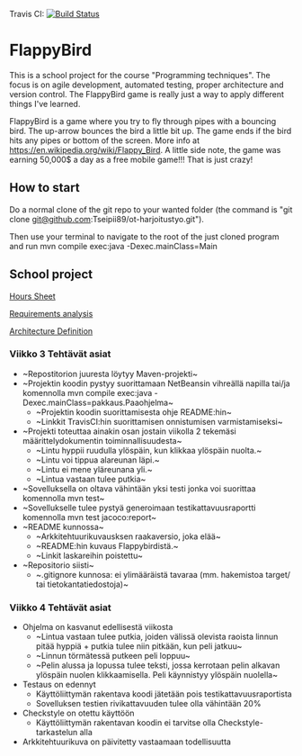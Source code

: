 Travis CI: [![Build Status](https://travis-ci.org/Tseipii89/ot-harjoitustyo.svg?branch=master)](https://travis-ci.org/Tseipii89/ot-harjoitustyo)

# FlappyBird #

This is a school project for the course "Programming techniques". The focus is on agile development, automated testing, proper architecture and version control. The FlappyBird game is really just a way to apply different things I've learned.

FlappyBird is a game where you try to fly through pipes with a bouncing bird. The up-arrow bounces the bird a little bit up. The game ends if the bird hits any pipes or bottom of the screen. More info at <https://en.wikipedia.org/wiki/Flappy_Bird>. A little side note, the game was earning 50,000$ a day as a free mobile game!!! That is just crazy!

## How to start ##

Do a normal clone of the git repo to your wanted folder (the command is "git clone git@github.com:Tseipii89/ot-harjoitustyo.git").

Then use your terminal to navigate to the root of the just cloned program and run mvn compile exec:java -Dexec.mainClass=Main


## School project ##

[Hours Sheet](/dokumentointi/hourSheet.md)

[Requirements analysis](/dokumentointi/Requirements.md)

[Architecture Definition](/dokumentointi/architectureDefinition.md)


### Viikko 3 Tehtävät asiat ###

* ~Repostitorion juuresta löytyy Maven-projekti~
* ~Projektin koodin pystyy suorittamaan NetBeansin vihreällä napilla tai/ja komennolla mvn compile exec:java -Dexec.mainClass=pakkaus.Paaohjelma~
   * ~Projektin koodin suorittamisesta ohje README:hin~
   * ~Linkkit TravisCI:hin suorittamisen onnistumisen varmistamiseksi~
* ~Projekti toteuttaa ainakin osan jostain viikolla 2 tekemäsi määrittelydokumentin toiminnallisuudesta~
   * ~Lintu hyppii ruudulla ylöspäin, kun klikkaa ylöspäin nuolta.~ 
   * ~Lintu voi tippua alareunan läpi.~ 
   * ~Lintu ei mene yläreunana yli.~
   * ~Lintua vastaan tulee putkia~
* ~Sovelluksella on oltava vähintään yksi testi jonka voi suorittaa komennolla mvn test~
* ~Sovellukselle tulee pystyä generoimaan testikattavuusraportti komennolla mvn test jacoco:report~
* ~README kunnossa~
   * ~Arkkitehtuurikuvausksen raakaversio, joka elää~
   * ~README:hin kuvaus Flappybirdistä.~
   * ~Linkit laskareihin poistettu~
* ~Repositorio siisti~
   * ~.gitignore kunnosa: ei ylimääräistä tavaraa (mm. hakemistoa target/ tai tietokantatiedostoja)~


### Viikko 4 Tehtävät asiat ###
 
* Ohjelma on kasvanut edellisestä viikosta
   * ~Lintua vastaan tulee putkia, joiden välissä olevista raoista linnun pitää hyppiä + putkia tulee niin pitkään, kun peli jatkuu~
   * ~Linnun törmätessä putkeen peli loppuu~
   * ~Pelin alussa ja lopussa tulee teksti, jossa kerrotaan pelin alkavan ylöspäin nuolen klikkaamisella. Peli käynnistyy ylöspäin nuolella~
* Testaus on edennyt
   * Käyttöliittymän rakentava koodi jätetään pois testikattavuusraportista
   * Sovelluksen testien rivikattavuuden tulee olla vähintään 20%
* Checkstyle on otettu käyttöön
   * Käyttöliittymän rakentavan koodin ei tarvitse olla Checkstyle-tarkastelun alla
* Arkkitehtuurikuva on päivitetty vastaamaan todellisuutta



